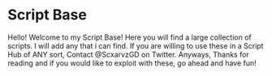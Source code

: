 # Script Base
<p>Hello! Welcome to my Script Base! Here you will find a large collection of scripts. I will add any that i can find. If you are willing to use these in a Script Hub of ANY sort, Contact @ScxarvzGD on Twitter. Anyways, Thanks for reading and if you would like to exploit with these, go ahead and have fun!<p\>
